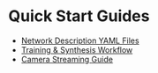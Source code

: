 # Quick Start Guides

* [Network Description YAML Files](./YAML%20Quickstart.md)
* [Training & Synthesis Workflow](./MAX78000_Workflow_Guide.md)
* [Camera Streaming Guide](./Camera_Streaming_Guide.md)
